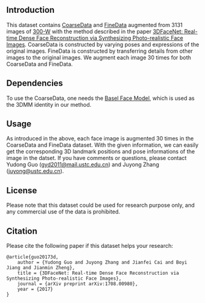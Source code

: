 ## Introduction

This dataset contains [CoarseData](https://drive.google.com/open?id=0B0A9UsiwtVTHY0p4em5qUzRISW8) and [FineData](https://drive.google.com/open?id=0B6B08IBRi1PFbzhJeF9vNmVrUjA) augmented from 3131 images of [300-W](https://ibug.doc.ic.ac.uk/resources/300-W/) with the method described in the paper [3DFaceNet: Real-time Dense Face Reconstruction via Synthesizing Photo-realistic Face Images](https://arxiv.org/abs/1708.00980). CoarseData is constructed by varying poses and expressions of the original images. FineData is constructed by transferring details from other images to the original images. We augment each image 30 times for both CoarseData and FineData.

## Dependencies

To use the CoarseData, one needs the [Basel Face Model](http://faces.cs.unibas.ch/bfm/?nav=1-0&id=basel_face_model), which is used as the 3DMM identity in our method.

## Usage

As introduced in the above, each face image is augmented 30 times in the CoarseData and FineData dataset. With the given information, we can easily get the corresponding 3D landmark positions and pose informations of the image in the datset. If you have comments or questions, please contact Yudong Guo (gyd2011@mail.ustc.edu.cn) and Juyong Zhang (juyong@ustc.edu.cn).

## License

Please note that this dataset could be used for research purpose only, and any commercial use of the data is prohibited.

## Citation

Please cite the following paper if this dataset helps your research:

	@article{guo20173d,
  		author = {Yudong Guo and Juyong Zhang and Jianfei Cai and Boyi Jiang and Jianmin Zheng},
  		title = {3DFaceNet: Real-time Dense Face Reconstruction via Synthesizing Photo-realistic Face Images},
  		journal = {arXiv preprint arXiv:1708.00980},
  		year = {2017}
	}